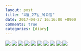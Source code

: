 ```yaml
---
layout: post
title: "4월_27일_목요일"
date: 2017-04-27 16:16:00 +0900
comments: true 
categories: [diary] 
---
```

![](http://blogfiles11.naver.net/MjAxNzA0MjdfMjQ4/MDAxNDkzMjc3MzczMzc0.90roB-ULgx625nNX00QBOkV4zGVTtroEXhODkcBNVnYg.3XKknrvAHE4u5LWTxUeo0S-WM60kjnoBchOmHRZG10Qg.JPEG.hotleve/NaverBlog_20170427_161612_02.jpg) 
![](http://blogfiles9.naver.net/MjAxNzA0MjdfMTc0/MDAxNDkzMjc3MzczOTY1.WjtmyJrX4YsCwpgDkMgXOkGPaXKuplwm8gEZtXY80Y8g.t4tzeRUoeLJmNC0ftrbxxqpRIUhBAb2itLV9kHxXIrkg.JPEG.hotleve/NaverBlog_20170427_161613_03.jpg) 
![](http://blogfiles8.naver.net/MjAxNzA0MjdfOSAg/MDAxNDkzMjc3MzgzOTY4.-fYe2Cq85Izr9fwZY8e7U7jRRXUeKZMmTKW7rFrfsMQg.WCh6Fyh6Zhcxxp2sPLaiF5E3qS82kcZMOeaZyrqpwKsg.JPEG.hotleve/NaverBlog_20170427_161623_15.jpg) 
![](http://blogfiles16.naver.net/MjAxNzA0MjdfMjIg/MDAxNDkzMjc3Mzg0ODIz.zeDG_Q1fX2c7l16qAsp5U53Enue0jXz_DbrmLQFXqVYg.IdIY4i9kT1xyGv_BjIXD6ojZqp9L19aY7MiF4bW8XM0g.JPEG.hotleve/NaverBlog_20170427_161624_16.jpg) 
![](http://blogfiles1.naver.net/MjAxNzA0MjdfMjMz/MDAxNDkzMjc3Mzk1MjM2.8L9kAEE2dFRjMXhVHtf0yNlNmvDi9SUBfsB0gCpI4Igg.v0nWAULWM8UNZio8815llFFIIamofmakEl2VajD8slEg.JPEG.hotleve/NaverBlog_20170427_161634_30.jpg) 
![](http://blogfiles12.naver.net/MjAxNzA0MjdfMTA0/MDAxNDkzMjc3Mzk1ODkz.cVZ9f_6ug-E0soZ-QuxI2AxcL-R_ApVoVwbudqXbC1Yg.FFhEgVaZelKAD-24tDEOkwTmshPa1TsDej7IlCMmTAwg.JPEG.hotleve/NaverBlog_20170427_161635_31.jpg) 
![](http://blogfiles3.naver.net/MjAxNzA0MjdfMzEg/MDAxNDkzMjc3Mzk5ODgz.F-Rk8zCohVTYdsbmC5G_nTuAUkjV3uOVWrKjw2p4ZMMg.28NY6eOVbt2OL-Rti2GhU1picwf4c0aog4wSYz4MJW8g.JPEG.hotleve/NaverBlog_20170427_161639_35.jpg) 
![](http://blogfiles15.naver.net/MjAxNzA0MjdfMTgx/MDAxNDkzMjc3NDAxMjI0.8NEJr8yMhvi3J4zTPNEW0iN2DwhgSHhKFBlgKESYH2Ag.wQXGTFnkbQ4mTM3syvFNrZvZBx-e52kA4_l30dAHXcQg.JPEG.hotleve/NaverBlog_20170427_161640_36.jpg) 
![](http://blogfiles1.naver.net/MjAxNzA0MjdfMTY3/MDAxNDkzMjc3NDExNTAw.R9vv39P44kfM6m_kSCp1qc2Upnqq65MdjCO7T_ZXxOwg.z8trq-rIJaMl_49QdTsnaCwnTh-1wXOkzeEzDQhalpwg.JPEG.hotleve/NaverBlog_20170427_161651_46.jpg) 
![](http://blogfiles9.naver.net/MjAxNzA0MjdfMTEw/MDAxNDkzMjc3NDEyMjEw.pSR79UELtYDL4b1AbNJmg6kSHadW8BJj9hUvq8JgrYsg.kwyW6TvNCpddqylpkPQ5WUXlrMp27Kystl5rOy_YYdMg.JPEG.hotleve/NaverBlog_20170427_161651_47.jpg) 
